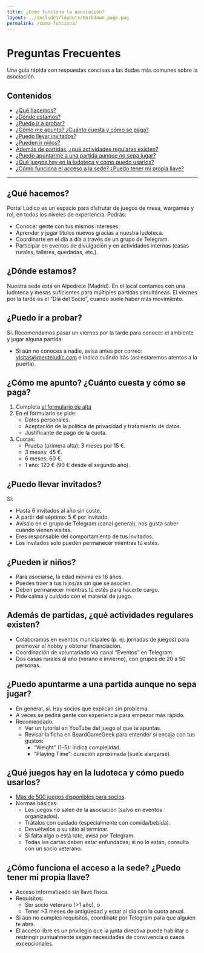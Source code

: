 ```yaml
---
title: ¿Cómo funciona la asociación?
layout: ../includes/layouts/markdown_page.pug
permalink: /como-funciona/
---
```


# Preguntas Frecuentes

Una guía rápida con respuestas concisas a las dudas más comunes sobre la asociación.

## Contenidos
- [¿Qué hacemos?](#que-hacemos)
- [¿Dónde estamos?](#donde-estamos)
- [¿Puedo ir a probar?](#puedo-ir-a-probar)
- [¿Cómo me apunto? ¿Cuánto cuesta y cómo se paga?](#como-me-apunto-cuanto-cuesta-y-como-se-paga)
- [¿Puedo llevar invitados?](#puedo-llevar-invitados)
- [¿Pueden ir niños?](#pueden-ir-ninos)
- [Además de partidas, ¿qué actividades regulares existen?](#ademas-de-partidas-que-actividades-regulares-existen)
- [¿Puedo apuntarme a una partida aunque no sepa jugar?](#puedo-apuntarme-a-una-partida-aunque-no-sepa-jugar)
- [¿Qué juegos hay en la ludoteca y cómo puedo usarlos?](#que-juegos-hay-en-la-ludoteca-y-como-puedo-usarlos)
- [¿Cómo funciona el acceso a la sede? ¿Puedo tener mi propia llave?](#como-funciona-el-acceso-a-la-sede-puedo-tener-mi-propia-llave)

---

<a id="que-hacemos"></a>
## ¿Qué hacemos?
Portal Lúdico es un espacio para disfrutar de juegos de mesa, wargames y rol, en todos los niveles de experiencia. Podrás:
- Conocer gente con tus mismos intereses.
- Aprender y jugar títulos nuevos gracias a nuestra ludoteca.
- Coordinarte en el día a día a través de un grupo de Telegram.
- Participar en eventos de divulgación y en actividades internas (casas rurales, talleres, quedadas, etc.).

<a id="donde-estamos"></a>
## ¿Dónde estamos?
Nuestra sede está en Alpedrete (Madrid). En el local contamos con una ludoteca y mesas suficientes para múltiples partidas simultáneas. El viernes por la tarde es el “Día del Socio”, cuando suele haber más movimiento.

<a id="puedo-ir-a-probar"></a>
## ¿Puedo ir a probar?
Sí. Recomendamos pasar un viernes por la tarde para conocer el ambiente y jugar alguna partida.
- Si aún no conoces a nadie, avisa antes por correo: visitas@menteludic.com e indica cuándo irás (así estaremos atentos a la puerta).

<a id="como-me-apunto-cuanto-cuesta-y-como-se-paga"></a>
## ¿Cómo me apunto? ¿Cuánto cuesta y cómo se paga?
1) Completa [el formulario de alta](/apuntate)
2) En el formulario se pide:
    - Datos personales.
    - Aceptación de la política de privacidad y tratamiento de datos.
    - Justificante de pago de la cuota.
3) Cuotas:
    - Prueba (primera alta): 3 meses por 15 €.
    - 3 meses: 45 €.
    - 6 meses: 60 €.
    - 1 año: 120 € (90 € desde el segundo año).

<a id="puedo-llevar-invitados"></a>
## ¿Puedo llevar invitados?
Sí:
- Hasta 6 invitados al año sin coste.
- A partir del séptimo: 5 € por invitado.
- Avísalo en el grupo de Telegram (canal general), nos gusta saber cuándo vienen visitas.
- Eres responsable del comportamiento de tus invitados.
- Los invitados solo pueden permanecer mientras tú estés.

<a id="pueden-ir-ninos"></a>
## ¿Pueden ir niños?
- Para asociarse, la edad mínima es 16 años.
- Puedes traer a tus hijos/as sin que se asocien.
- Deben permanecer mientras tú estés para hacerte cargo.
- Pide calma y cuidado con el material de juego.

<a id="ademas-de-partidas-que-actividades-regulares-existen"></a>
## Además de partidas, ¿qué actividades regulares existen?
- Colaboramos en eventos municipales (p. ej. jornadas de juegos) para promover el hobby y obtener financiación.
- Coordinación de voluntariado vía canal “Eventos” en Telegram.
- Dos casas rurales al año (verano e invierno), con grupos de 20 a 50 personas.

<a id="puedo-apuntarme-a-una-partida-aunque-no-sepa-jugar"></a>
## ¿Puedo apuntarme a una partida aunque no sepa jugar?
- En general, sí. Hay socios que explican sin problema.
- A veces se pedirá gente con experiencia para empezar más rápido.
- Recomendado:
    - Ver un tutorial en YouTube del juego al que te apuntas.
    - Revisar la ficha en BoardGameGeek para entender si encaja con tus gustos:
        - “Weight” (1–5): indica complejidad.
        - “Playing Time”: duración aproximada (suele alargarse).

<a id="que-juegos-hay-en-la-ludoteca-y-como-puedo-usarlos"></a>
## ¿Qué juegos hay en la ludoteca y cómo puedo usarlos?
- [Más de 500 juegos disponibles para socios](https://geekgroup.app/users/portalludico/collection).
- Normas básicas:
    - Los juegos no salen de la asociación (salvo en eventos organizados).
    - Trátalos con cuidado (especialmente con comida/bebida).
    - Devuélvelos a su sitio al terminar.
    - Si falta algo o está roto, avisa por Telegram.
    - Todas las cartas deben estar enfundadas; si no lo están, consulta con un socio veterano.

<a id="como-funciona-el-acceso-a-la-sede-puedo-tener-mi-propia-llave"></a>
## ¿Cómo funciona el acceso a la sede? ¿Puedo tener mi propia llave?
- Acceso informatizado sin llave física.
- Requisitos:
    - Ser socio veterano (>1 año), o
    - Tener >3 meses de antigüedad y estar al día con la cuota anual.
- Si aún no cumples requisitos, coordínate por Telegram para que alguien te abra.
- El acceso libre es un privilegio que la junta directiva puede habilitar o restringir puntualmente según necesidades de convivencia o casos excepcionales.
